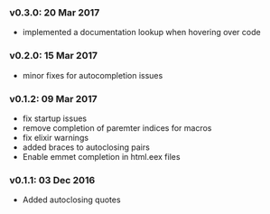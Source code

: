 ### v0.3.0: 20 Mar 2017
  - implemented a documentation lookup when hovering over code

### v0.2.0: 15 Mar 2017
  - minor fixes for autocompletion issues

### v0.1.2: 09 Mar 2017
  - fix startup issues
  - remove completion of paremter indices for macros
  - fix elixir warnings
  - added braces to autoclosing pairs
  - Enable emmet completion in html.eex files

### v0.1.1: 03 Dec 2016
  - Added autoclosing quotes